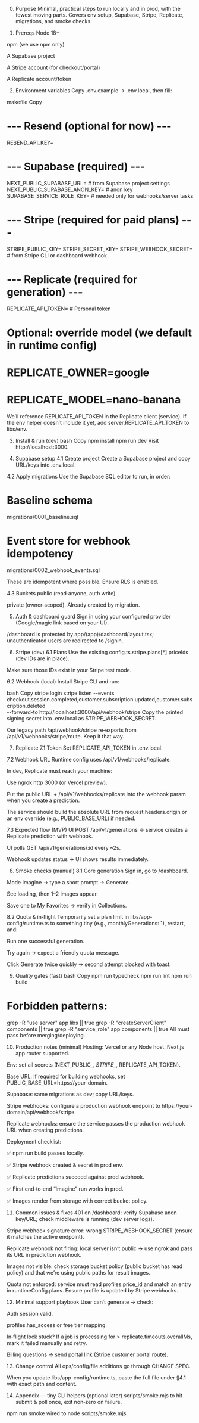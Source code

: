 0) Purpose
Minimal, practical steps to run locally and in prod, with the fewest moving parts. Covers env setup, Supabase, Stripe, Replicate, migrations, and smoke checks.

1) Prereqs
Node 18+

npm (we use npm only)

A Supabase project

A Stripe account (for checkout/portal)

A Replicate account/token

2) Environment variables
Copy .env.example → .env.local, then fill:

makefile
Copy
# --- Resend (optional for now) ---
RESEND_API_KEY=

# --- Supabase (required) ---
NEXT_PUBLIC_SUPABASE_URL=              # from Supabase project settings
NEXT_PUBLIC_SUPABASE_ANON_KEY=         # anon key
SUPABASE_SERVICE_ROLE_KEY=             # needed only for webhooks/server tasks

# --- Stripe (required for paid plans) ---
STRIPE_PUBLIC_KEY=
STRIPE_SECRET_KEY=
STRIPE_WEBHOOK_SECRET=                 # from Stripe CLI or dashboard webhook

# --- Replicate (required for generation) ---
REPLICATE_API_TOKEN=                   # Personal token
# Optional: override model (we default in runtime config)
# REPLICATE_OWNER=google
# REPLICATE_MODEL=nano-banana
We’ll reference REPLICATE_API_TOKEN in the Replicate client (service). If the env helper doesn’t include it yet, add server.REPLICATE_API_TOKEN to libs/env.

3) Install & run (dev)
bash
Copy
npm install
npm run dev
Visit http://localhost:3000.

4) Supabase setup
4.1 Create project
Create a Supabase project and copy URL/keys into .env.local.

4.2 Apply migrations
Use the Supabase SQL editor to run, in order:

# Baseline schema
migrations/0001_baseline.sql

# Event store for webhook idempotency
migrations/0002_webhook_events.sql

These are idempotent where possible. Ensure RLS is enabled.

4.3 Buckets
public (read‑anyone, auth write)

private (owner‑scoped). Already created by migration.

5) Auth & dashboard guard
Sign in using your configured provider (Google/magic link based on your UI).

/dashboard is protected by app/(app)/dashboard/layout.tsx; unauthenticated users are redirected to /signin.

6) Stripe (dev)
6.1 Plans
Use the existing config.ts.stripe.plans[*] priceIds (dev IDs are in place).

Make sure those IDs exist in your Stripe test mode.

6.2 Webhook (local)
Install Stripe CLI and run:

bash
Copy
stripe login
stripe listen --events checkout.session.completed,customer.subscription.updated,customer.subscription.deleted \
  --forward-to http://localhost:3000/api/webhook/stripe
Copy the printed signing secret into .env.local as STRIPE_WEBHOOK_SECRET.

Our legacy path /api/webhook/stripe re‑exports from /api/v1/webhooks/stripe/route. Keep it that way.

7) Replicate
7.1 Token
Set REPLICATE_API_TOKEN in .env.local.

7.2 Webhook URL
Runtime config uses /api/v1/webhooks/replicate.

In dev, Replicate must reach your machine:

Use ngrok http 3000 (or Vercel preview).

Put the public URL + /api/v1/webhooks/replicate into the webhook param when you create a prediction.

The service should build the absolute URL from request.headers.origin or an env override (e.g., PUBLIC_BASE_URL) if needed.

7.3 Expected flow (MVP)
UI POST /api/v1/generations → service creates a Replicate prediction with webhook.

UI polls GET /api/v1/generations/:id every ~2s.

Webhook updates status → UI shows results immediately.

8) Smoke checks (manual)
8.1 Core generation
Sign in, go to /dashboard.

Mode Imagine → type a short prompt → Generate.

See loading, then 1–2 images appear.

Save one to My Favorites → verify in Collections.

8.2 Quota & in‑flight
Temporarily set a plan limit in libs/app-config/runtime.ts to something tiny (e.g., monthlyGenerations: 1), restart, and:

Run one successful generation.

Try again → expect a friendly quota message.

Click Generate twice quickly → second attempt blocked with toast.

9) Quality gates (fast)
bash
Copy
npm run typecheck
npm run lint
npm run build
# Forbidden patterns:
grep -R "use server" app libs || true
grep -R "createServerClient" components || true
grep -R "service_role" app components || true
All must pass before merging/deploying.

10) Production notes (minimal)
Hosting: Vercel or any Node host. Next.js app router supported.

Env: set all secrets (NEXT_PUBLIC_*, STRIPE_*, REPLICATE_API_TOKEN).

Base URL: if required for building webhooks, set PUBLIC_BASE_URL=https://your-domain.

Supabase: same migrations as dev; copy URL/keys.

Stripe webhooks: configure a production webhook endpoint to https://your-domain/api/webhook/stripe.

Replicate webhooks: ensure the service passes the production webhook URL when creating predictions.

Deployment checklist:

✅ npm run build passes locally.

✅ Stripe webhook created & secret in prod env.

✅ Replicate predictions succeed against prod webhook.

✅ First end‑to‑end “Imagine” run works in prod.

✅ Images render from storage with correct bucket policy.

11) Common issues & fixes
401 on /dashboard: verify Supabase anon key/URL; check middleware is running (dev server logs).

Stripe webhook signature error: wrong STRIPE_WEBHOOK_SECRET (ensure it matches the active endpoint).

Replicate webhook not firing: local server isn’t public → use ngrok and pass its URL in prediction webhook.

Images not visible: check storage bucket policy (public bucket has read policy) and that we’re using public paths for result images.

Quota not enforced: service must read profiles.price_id and match an entry in runtimeConfig.plans. Ensure profile is updated by Stripe webhooks.

12) Minimal support playbook
User can’t generate → check:

Auth session valid.

profiles.has_access or free tier mapping.

In‑flight lock stuck? If a job is processing for > replicate.timeouts.overallMs, mark it failed manually and retry.

Billing questions → send portal link (Stripe customer portal route).

13) Change control
All ops/config/file additions go through CHANGE SPEC.

When you update libs/app-config/runtime.ts, paste the full file under §4.1 with exact path and content.

14) Appendix — tiny CLI helpers (optional later)
scripts/smoke.mjs to hit submit & poll once, exit non‑zero on failure.

npm run smoke wired to node scripts/smoke.mjs.
